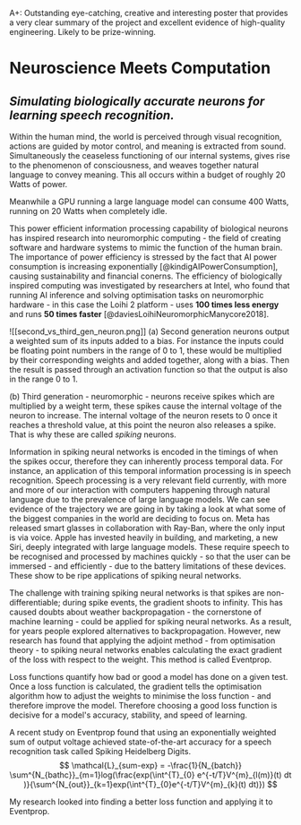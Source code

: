 A+: Outstanding eye-catching, creative and interesting poster that provides a very clear summary of the project and excellent evidence of high-quality engineering. Likely to be prize-winning.

# Neuroscience Meets Computation

## *Simulating biologically accurate neurons for learning speech recognition.* 


Within the human mind, the world is perceived through visual recognition, actions are guided by motor control, and meaning is extracted from sound. Simultaneously the ceaseless functioning of our internal systems, gives rise to the phenomenon of consciousness, and weaves together natural language to convey meaning. This all occurs within a budget of roughly 20 Watts of power.

Meanwhile a GPU running a large language model can consume 400 Watts, running on  20 Watts when completely idle. 

This power efficient information processing capability of biological neurons has inspired research into neuromorphic computing - the field of creating software and hardware systems to mimic the function of the human brain. The importance of power efficiency is stressed by the fact that AI power consumption is increasing exponentially [@kindigAIPowerConsumption], causing sustainability and financial conerns. The efficiency of biologically inspired computing was investigated by researchers at Intel, who found that running AI inference and solving optimisation tasks on neuromorphic hardware - in this case the Loihi 2 platform - uses **100 times less energy** and runs **50 times faster** [@daviesLoihiNeuromorphicManycore2018]. 

![[second_vs_third_gen_neuron.png]]
(a) Second generation neurons output a weighted sum of its inputs added to a bias. For instance the inputs could be floating point numbers in the range of 0 to 1, these would be multiplied by their corresponding weights and added together, along with a bias. Then the result is passed through an activation function so that the output is also in the range 0 to 1. 

(b) Third generation - neuromorphic - neurons receive spikes which are multiplied by a weight term, these spikes cause the internal voltage of the neuron to increase. The internal voltage of the neuron resets to 0 once it reaches a threshold value, at this point the neuron also releases a spike. That is why these are called *spiking* neurons. 


Information in spiking neural networks is encoded in the timings of when the spikes occur, therefore they can inherently process temporal data. For instance, an application of this temporal information processing is in speech recognition. Speech processing is a very relevant field currently, with more and more of our interaction with computers happening through natural language due to the prevalence of large language models. We can see evidence of the trajectory we are going in by taking a look at what some of the biggest companies in the world are deciding to focus on. Meta has released smart glasses in collaboration with Ray-Ban, where the only input is via voice. Apple has invested heavily in building, and marketing, a new Siri, deeply integrated with large language models. These require speech to be recognised and processed by machines quickly - so that the user can be immersed - and efficiently - due to the battery limitations of these devices. These show to be ripe applications of spiking neural networks. 


The challenge with training spiking neural networks is that spikes are non-differentiable; during spike events, the gradient shoots to infinity. This has caused doubts about weather backpropagation - the cornerstone of machine learning - could be applied for spiking neural networks. As a result, for years people explored alternatives to backpropagation. However, new research has found that applying the adjoint method - from optimisation theory - to spiking neural networks enables calculating the exact gradient of the loss with respect to the weight. This method is called Eventprop.

Loss functions quantify how bad or good a model has done on a given test. Once a loss function is calculated, the gradient tells the optimisation algorithm how to adjust the weights to minimise the loss function - and therefore improve the model. Therefore choosing a good loss function is decisive for a model's accuracy, stability, and speed of learning. 

A recent study on Eventprop found that using an exponentially weighted sum of output voltage achieved state-of-the-art accuracy for a speech recognition task called Spiking Heidelberg Digits. 
$$
\mathcal{L}_{sum-exp} = -\frac{1}{N_{batch}} \sum^{N_{bathc}}_{m=1}log(\frac{exp(\int^{T}_{0} e^{-t/T}V^{m}_{l(m)}(t) dt )}{\sum^{N_{out}}_{k=1}exp(\int^{T}_{0}e^{-t/T}V^{m}_{k}(t) dt)})
$$



My research looked into finding a better loss function and applying it to Eventprop. 

